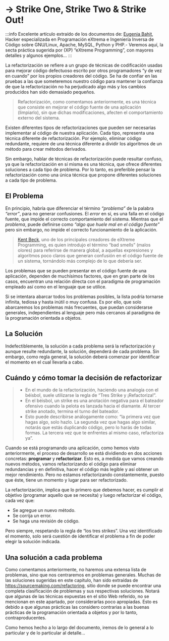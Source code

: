 # → Strike One, Strike Two & Strike Out!

:::info
Excelente artículo extraído de los documentos de: [Eugenia Bahit](https://eugeniabahit.com/), Hacker especializada en Programación eXtrema e Ingeniería Inversa de Código sobre GNU/Linux, Apache, MySQL, Python y PHP.- Veremos aquí, la secta práctica sugerida por (XP) “eXtreme Programming”, con mayores detalles y algunos ejemplos...
:::

La refactorización se refiere a un grupo de técnicas de codificación usadas para mejorar código defectuoso escrito por otros programadores “y de vez en cuando” por los propios creadores del código. Se ha de confiar en las pruebas a las que someteremos nuestro código para mantener la confianza de que la refactorización no ha perjudicado algo más y los cambios producidos han sido demasiado pequeños.

>Refactorización, como comentamos anteriormente, es una técnica que consiste en mejorar el código fuente de una aplicación (limpiarlo), sin que dichas modificaciones, afecten el comportamiento externo del sistema.

Existen diferentes tipos de refactorizaciones que pueden ser necesarias implementar al código de nuestra aplicación. Cada tipo, representa una técnica diferente de refactorización. Por ejemplo, eliminar código redundante, requiere de una técnica diferente a dividir los algoritmos de un método para crear métodos derivados.

Sin embargo, hablar de técnicas de refactorización puede resultar confuso, ya que la refactorización en sí misma es una técnica, que ofrece diferentes soluciones a cada tipo de problema. Por lo tanto, es preferible pensar la refactorización como una única técnica que propone diferentes soluciones a cada tipo de problema.

## El Problema

En principio, habría que diferenciar el término _“problema”_ de la palabra _“error”_, para no generar confusiones. El _error_ en sí, es una falla en el código fuente, que impide el correcto comportamiento del sistema. Mientras que el _problema_, puede definirse como _“algo que huele mal en el código fuente”_ pero sin embargo, no impide el correcto funcionamiento de la aplicación.

>[Kent Beck](https://es.wikipedia.org/wiki/Kent_Beck), uno de los principales creadores de eXtreme Programming, es quien introdujo el término “bad smells” (malos olores) para referirse de manera global, a aquellas expresiones y algoritmos poco claros que generan confusión en el código fuente de un sistema, tornándolo más complejo de lo que debería ser.

Los problemas que se pueden presentar en el código fuente de una aplicación, dependen de muchísimos factores, que en gran parte de los casos,
encuentran una relación directa con el paradigma de programación empleado así como en el lenguaje que se utilice.

Si se intentara abarcar todos los problemas posibles, la lista podría tornarse infinita, tediosa y hasta inútil o muy confusa. Es por ello, que solo abarcaremos los problemas más frecuentes, que puedan considerarse generales, independientes al lenguaje pero más cercanos al paradigma de la programación orientada a objetos.

## La Solución

Indefectiblemente, la solución a cada problema será la refactorización y aunque resulte redundante, la solución, dependerá de cada problema. Sin
embargo, como regla general, la solución deberá comenzar por identificar el momento en el cual llevarla a cabo.

## Cuándo y cómo tomar la decisión de refactorizar

>- En el mundo de la refactorización, haciendo una analogía con el béisbol, suele utilizarse la regla de “Tres Strike y ¡Refactoriza!”.
>- En el béisbol, un strike es una anotación negativa para el bateador ofensivo cuando la pelota es lanzada hacia el diamante. Al tercer strike
anotado, termina el turno del bateador.
>- Esto puede describirse análogamente como: “la primera vez que hagas algo, solo hazlo. La segunda vez que hagas algo similar, notarás que estás
duplicando código, pero lo harás de todas formas. La tercera vez que te enfrentes al mismo caso, refactoriza ya”.

Cuando se está programando una aplicación, como hemos visto anteriormente, el proceso de desarrollo se está dividiendo en dos acciones
concretas: **programar** y **refactorizar**. Esto es, a medida que vamos creando nuevos métodos, vamos refactorizando el código para eliminar redundancias y en definitiva, hacer el código más legible y así obtener un mejor rendimiento. Pero no estamos refactorizando constantemente, puesto que éste, tiene un momento y lugar para ser refactorizado.

La refactorización, implica que lo primero que debemos hacer, es cumplir el objetivo (programar aquello que se necesita) y luego refactorizar el código, cada vez que:

- Se agregue un nuevo método.
- Se corrija un error.
- Se haga una revisión de código.

Pero siempre, respetando la regla de “los tres strikes”. Una vez identificado el momento, solo será cuestión de identificar el problema a fin de poder elegir la solución indicada.

## Una solución a cada problema

Como comentamos anteriormente, no haremos una extensa lista de problemas, sino que nos centraremos en problemas generales. Muchas de las
soluciones sugeridas en este capítulo, han sido extraídas de https://sourcemaking.com/refactoring, sitio donde se puede encontrar una completa clasificación de problemas y sus respectivas soluciones. Notará que algunas de las técnicas expuestas en el sitio Web referido, no se mencionan en
este apartado, por considerarlas poco apropiadas. Esto es debido a que algunas prácticas las considero contrarias a las buenas prácticas de la programación orientada a objetos y por lo tanto, contraproducentes. 

Como hemos hecho a lo largo del documento, iremos de lo general a lo particular y de lo particular al detalle...
